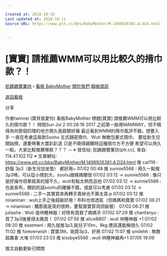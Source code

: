```yaml
---

Created at: 2018-10-10
Last updated at: 2018-10-11
Source URL: https://www.ptt.cc/bbs/BabyMother/M.1498926381.A.D24.html


---
```


# [寶寶] 請推薦WMM可以用比較久的揹巾款？！


[批踢踢實業坊](https://www.ptt.cc/bbs/) › [看板 BabyMother](https://www.ptt.cc/bbs/BabyMother/index.html) [關於我們](https://www.ptt.cc/about.html) [聯絡資訊](https://www.ptt.cc/contact.html)

[返回看板](https://www.ptt.cc/bbs/BabyMother/index.html)

分享

作者twinnei (寶貝我愛你)
看板BabyMother
標題\[寶寶\] 請推薦WMM可以用比較久的揹巾款？！
時間Sun Jul 2 00:26:18 2017
之前第一胎用MAMWAY，但不曉得為何那個扣環的地方揹久我肩膀好痛 最近看到WMM的揹巾風評不錯，想要入手 一直在考慮這兩款Soohu 五式親密揹巾、Wuti 無敵包裹式揹巾、 要從新生兒開始揹，還要帶著大寶趴趴造 只是不曉得親餵時這種揹巾方不方便 希望可以用久一點，大家比較推薦哪款？？？ -- ※ 發信站: 批踢踢實業坊(ptt.cc), 來自: 114.47.102.112 ※ 文章網址: <https://www.ptt.cc/bbs/BabyMother/M.1498926381.A.D24.html>
推 cat119 : 舒服 3p3（新生兒加坐墊） 都好用~ 07/02 00:48
推 sunnie5566 : 用久一點推3p3唷，可以從小揹到大，soohu跟媽媽餵很 07/02 03:12
→ sunnie5566 : 像只是好操作但單肩真的撐不久，wuti有點太熱而且他 07/02 03:12
→ sunnie5566 : 也是長布，餵奶的話soohu的確蠻不錯，或是可以考慮 07/02 03:12
→ sunnie5566 : 二手～其實買來再轉手賣掉也不算太貴:p 07/02 03:12
推 ninaninan : wuti上手之後超級好用！布料也很透氣（但媽媽和寶寶 07/02 06:21
→ ninaninan : 觸那面是真的很熱，要幫寶寶穿洞洞裝喔） 07/02 06:21
推 juliashe : Wuti 是哄睡神器！好險有買救了媽媽手 07/02 07:29
推 chanfanyu : 買了3p3後覺得太晚買！ 07/02 07:56
推 alice8807 : wuti 哄睡神器 +1 07/02 08:20
推 eastmenl : 用久就推3p3,我兒子10m，9kg.應該還能稱很久 07/02 11:02
推 foreverwish : 寶寶3M，剛買3p3，好用 07/02 11:07
推 smilehh : 無敵超厲害 大堆 07/03 23:53
推 kissbye5566 : wuti 哄睡神器再+1 07/05 19:09

推文自動更新已關閉

